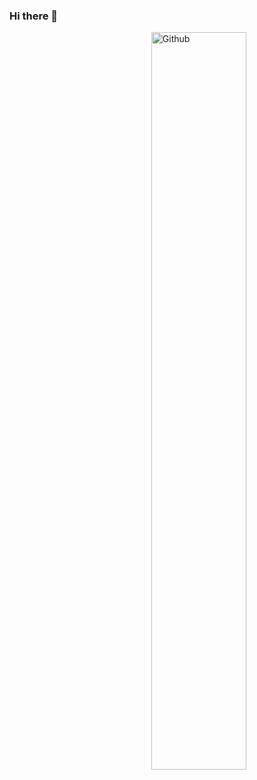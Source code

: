 ### Hi there 👋

<!-- ![githubstats](https://github-readme-stats.vercel.app/api?username=sejin8839&show_icons=true&theme=white)   -->


<img width="55%" align="right" alt="Github" src="https://media.istockphoto.com/id/1065347802/ko/%EC%82%AC%EC%A7%84/%EB%AC%BC-%EC%84%B8%ED%8A%B8-%EB%B0%9D%EC%95%84%EC%A7%84-%EC%BB%AC%EB%A0%89%EC%85%98.jpg?b=1&s=170667a&w=0&k=20&c=MFiN0dwThWBQy-_2JioK2lF-tRavLXnqIUNReAcxLc8=" /> 

